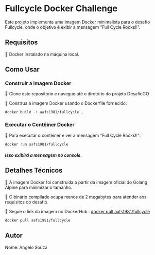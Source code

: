 # Fullcycle Docker Challenge

Este projeto implementa uma imagem Docker minimalista para o desafio Fullcycle, onde o objetivo é exibir a mensagem "Full Cycle Rocks!!".

## Requisitos

🔹 Docker instalado na máquina local.

## Como Usar

### Construir a Imagem Docker

🔹 Clone este repositório e navegue até o diretório do projeto DesafioGO

🔹 Construa a imagem Docker usando o Dockerfile fornecido:

```bash
docker build -t aafs1981/fullcycle .
```

### Executar o Contêiner Docker

🔹 Para executar o contêiner e ver a mensagem "Full Cycle Rocks!!":

```bash
docker run aafs1981/fullcycle
```
##### Isso exibirá a mensagem no console.

## Detalhes Técnicos

🔹 A imagem Docker foi construída a partir da imagem oficial do Golang Alpine para minimizar o tamanho.

🔹 O binário compilado ocupa menos de 2 megabytes para atender aos requisitos do desafio.

🔹 Segue o link da imagem no DockerHub : [docker pull aafs1981/fullcycle](https://hub.docker.com/r/aafs1981/fullcycle)

```bash
docker pull aafs1981/fullcycle
```

## Autor
Nome: Angelo Souza

